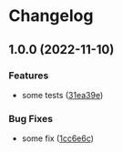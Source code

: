 # Changelog

## 1.0.0 (2022-11-10)


### Features

* some tests ([31ea39e](https://github.com/artmizu/github-actions/commit/31ea39e749edd2069fef20dcfe0f277133985e3e))


### Bug Fixes

* some fix ([1cc6e6c](https://github.com/artmizu/github-actions/commit/1cc6e6c8ee5ca8207616898e10bbfeeda9ce5407))
